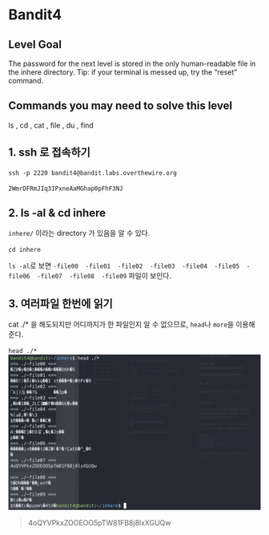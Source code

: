 # Bandit4

## Level Goal
The password for the next level is stored in the only human-readable file in the inhere directory. Tip: if your terminal is messed up, try the “reset” command.

## Commands you may need to solve this level
ls , cd , cat , file , du , find

## 1. ssh 로 접속하기
`ssh -p 2220 bandit4@bandit.labs.overthewire.org`

`2WmrDFRmJIq3IPxneAaMGhap0pFhF3NJ`

## 2. ls -al & cd inhere
`inhere/` 이라는 directory 가 있음을 알 수 있다.

`cd inhere`

`ls -al`로 보면 `-file00  -file01  -file02  -file03  -file04  -file05  -file06  -file07  -file08  -file09` 파일이 보인다.

## 3. 여러파일 한번에 읽기
cat ./* 을 해도되지만 어디까지가 한 파일인지 알 수 없으므로, `head`나 `more`을 이용해준다.

`head ./*`
![alt text](img/image5.png)

>4oQYVPkxZOOEOO5pTW81FB8j8lxXGUQw